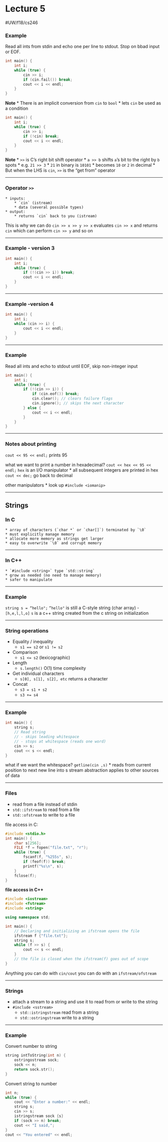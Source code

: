 # Lecture 5
#UW/f18/cs246

### Example
Read all ints from stdin and echo one per line to stdout. Stop on bbad input or EOF.
```cpp
int main() {
	int i;
	while (true) {
		cin >> i;
		if (cin.fail()) break;
		cout << i << endl;
	}
}
```
**Note**
	* There is an implicit conversion from `cin` to `bool`
	* lets `cin` be used as a condition
```cpp
int main() {
	int i;
	while (true) {
		cin >> i;
		if (!cin) break;
		cout << i << endl;
	}
}
```
**Note**
	* `>>` is C’s right bit shift operator
	* `a >> b` shifts `a`’s bit to the right by `b` spots
	* e.g. `21 >> 3`
			* `21` in binary is `10101`
			* becomes `10` or `2` in decimal
	* But when the LHS is `cin`, `>>` is the “get from” operator
- - - -
### Operator `>>`
	* inputs:
		* `cin` (istream)
		* data (several possible types)
	* output:
		* returns `cin` back to you (istream)

This is why we can do `cin >> x >> y >> x`
evaluates `cin >> x` and returns `cin` which can perform `cin >> y` and so on
- - - -
### Example - version 3
```cpp
int main() {
	int i;
	while (true) {
		if (!(cin >> i)) break;
		cout << i << endl;
	}
}
```
- - - -
### Example -version 4
```cpp
int main() {
	int i;
	while (cin >> i) {
		cout << i << endl;
	}
}
```
- - - -
### Example
Read all ints and echo to stdout until EOF, skip non-integer input
```cpp
int main() {
	int i;
	while (true) {
		if (!(cin >> i)) {
			if (cin.eof()) break;
			cin.clear(); // clears failure flags
			cin.ignore(); // skips the next character
		} else {
			cout << i << endl;
		}
	}
}
```
- - - -
### Notes about printing
`cout << 95 << endl;`  prints 95

what we want to print a number in hexadecimal?
`cout << hex << 95 << endl;`
`hex` is an I/O manipulator
	* all subsequent integers are printed in hex
`cout << dec;` go back to decimal

other manipulators
	* look up `#include <iomanip>`
- - - -
## Strings
### In C
	* array of characters (`char *` or `char[]`) terminated by `\0`
	* must explicitly manage memory
	* allocate more memory as strings get larger
	* easy to overwrite `\0` and corrupt memory
- - - -
### In C++
	* `#include <string>` type `std::string`
	* grow as needed (no need to manage memory)
	* safer to manipulate
- - - -
### Example
`string s = “hello";`
`”hello"` is still a C-style string (char array) - `[h,e,l,l,o]`
`s` is a c++ string created from the c string on initialization 
- - - -
### String operations
* Equality / inequality
	* `s1 == s2` or `s1 != s2`
* Comparison
	* `s1 <= s2` (lexicographic)
* Length
	* `s.length()` O(1) time complexity
* Get individual characters
	* `s[0], s[1], s[2], etc` returns a character
* Concat
	* `s3 = s1 + s2`
	* `s3 += s4`
- - - -
### Example
```cpp
int main() {
	string s;
	// Read string
	// - skips leading whitespace
	// - stops at whitespace (reads one word)
	cin >> s;
	cout << s << endl;
}
```
what if we want the whitespace?
`getline(cin ,s)` 
	* reads from current position to next new line into s
stream abstraction applies to other sources of data
- - - -
### Files
* read from a file instead of stdin
* `std::ifstream` to read from a file
* `std::ofstream` to write to a file

file access in C:
```c
#include <stdio.h>
int main() {
	char s[256];
	FILE *f = fopen("file.txt", "r");
	while (true) {
		fscanf(f, "%255s", s);
		if (feof(f)) break;
		printf("%s\n", s);
	}
	fclose(f);
}
```

**file access in C++**
```cpp
#include <iostream>
#include <fstream>
#include <string>

using namespace std;

int main() {
	// Declaring and initializing an ifstream opens the file
	ifstream f {"file.txt"};
	string s;
	while (f >> s) {
		cout << s << endl;
	}
	// the file is closed when the ifstream(f) goes out of scope
}
```
Anything you can do with `cin/cout` you can do with an `ifstream/ofstream`
- - - -
### Strings
* attach a stream to a string and use it to read from or write to the string
* `#include <sstream>`
	* `std::istringstream` read from a string
	* `std::ostringstream` write to a string
- - - -
### Example
Convert number to string
```cpp
string intToString(int n) {
	ostringostream sock;
	sock << n;
	return sock.str();
}
```

Convert string to number
```cpp
int n;
while (true) {
	cout << "Enter a number:" << endl;
	string s;
	cin >> s;
	istringstream sock {s}
	if (sock >> n) break;
	cout << "I said,";
}
cout << "You entered" << endl;
```